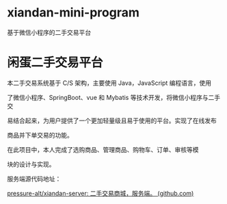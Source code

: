 # xiandan-mini-program
基于微信小程序的二手交易平台
# 闲蛋二手交易平台

本二手交易系统基于 C/S 架构，主要使用 Java，JavaScript 编程语言，使用

了微信小程序、SpringBoot、vue 和 Mybatis 等技术开发，将微信小程序与二手交

易结合起来，为用户提供了一个更加轻量级且易于使用的平台。实现了在线发布

商品并下单交易的功能。

在此项目中，本人完成了选购商品、管理商品、购物车、订单、审核等模

块的设计与实现。

服务端源代码地址：

[pressure-alt/xiandan-server: 二手交易商城，服务端。 (github.com)](https://github.com/pressure-alt/xiandan-server)

